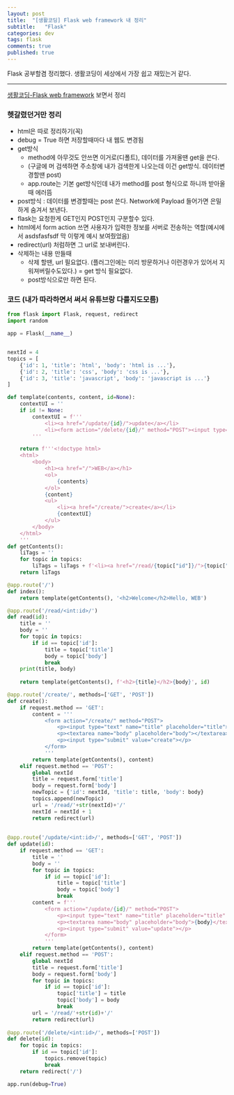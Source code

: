 ```yaml
---
layout: post
title:  "[생활코딩] Flask web framework 내 정리"
subtitle:   "Flask"
categories: dev
tags: flask
comments: true
published: true
---
```


Flask 공부할겸 정리했다. 생활코딩이 세상에서 가장 쉽고 재밌는거 같다.

---

[생활코딩-Flask web framework](hhttps://www.youtube.com/watch?v=eAifC2_4VQk) 보면서 정리
<br>

### 헷갈렸던거만 정리
- html은 따로 정리하기(꼭)
- debug = True 하면 저장할때마다 내 웹도 변경됨
- get방식
    - method에 아무것도 안쓰면 이거로(디폴트), 데이터를 가져올땐 get을 쓴다.
    - (구글에 머 검색하면 주소창에 내가 검색한게 나오는데 이건 get방식. 데이터변경할땐 post)
    - app.route는 기본 get방식인데 내가 method를 post 형식으로 하니까 받아올때 에러뜸
- post방식 : 데이터를 변경할때는 post 쓴다. Network에 Payload 들어가면 은밀하게 숨겨서 보낸다.
- flask는 요청한게 GET인지 POST인지 구분할수 있다.
- html에서 form action 쓰면 사용자가 입력한 정보를 서버로 전송하는 역할(예시에서 asdsfasfsdf 막 이렇게 예시 보여줬었음)
- redirect(url) 처럼하면 그 url로 보내버린다.
- 삭제하는 내용 만들때
    - 삭제 할땐, url 필요없다. (플러그인에는 미리 방문하거나 이런경우가 있어서 지워져버릴수도있다.) = get 방식 필요없다.
    - post방식으로만 하면 된다.



### 코드 (내가 따라하면서 써서 유튜브랑 다를지도모름)
```python
from flask import Flask, request, redirect
import random

app = Flask(__name__)


nextId = 4
topics = [
    {'id': 1, 'title': 'html', 'body': 'html is ...'},
    {'id': 2, 'title': 'css', 'body': 'css is ...'},
    {'id': 3, 'title': 'javascript', 'body': 'javascript is ...'}
]

def template(contents, content, id=None):
    contextUI = ''
    if id != None:
        contextUI = f'''
            <li><a href="/update/{id}/">update</a></li>
            <li><form action="/delete/{id}/" method="POST"><input type="submit" value="delete"></form></li>
        '''

    return f'''<!doctype html>
    <html>
        <body>
            <h1><a href="/">WEB</a></h1>
            <ol>
                {contents}
            </ol>
            {content}
            <ul>
                <li><a href="/create/">create</a></li>
                {contextUI}
            </ul>
        </body>
    </html>
    '''
def getContents():
    liTags = ''
    for topic in topics:
        liTags = liTags + f'<li><a href="/read/{topic["id"]}/">{topic["title"]}</a></li>'
    return liTags

@app.route('/')
def index():
    return template(getContents(), '<h2>Welcome</h2>Hello, WEB')

@app.route('/read/<int:id>/')
def read(id):
    title = ''
    body = ''
    for topic in topics:
        if id == topic['id']:
            title = topic['title']
            body = topic['body']
            break
    print(title, body)
    
    return template(getContents(), f'<h2>{title}</h2>{body}', id)

@app.route('/create/', methods=['GET', 'POST'])
def create():
    if request.method == 'GET':          
        content = '''
            <form action="/create/" method="POST">
                <p><input type="text" name="title" placeholder="title"></p>
                <p><textarea name="body" placeholder="body"></textarea></p>
                <p><input type="submit" value="create"></p>
            </form>
            '''
        return template(getContents(), content)
    elif request.method == 'POST':
        global nextId
        title = request.form['title']
        body = request.form['body']
        newTopic = {'id': nextId, 'title': title, 'body': body}
        topics.append(newTopic)
        url = '/read/'+str(nextId)+'/'
        nextId = nextId + 1
        return redirect(url)
    
    
@app.route('/update/<int:id>/', methods=['GET', 'POST'])
def update(id):
    if request.method == 'GET':
        title = ''
        body = ''
        for topic in topics:
            if id == topic['id']:
                title = topic['title']
                body = topic['body']
                break       
        content = f'''
            <form action="/update/{id}/" method="POST">
                <p><input type="text" name="title" placeholder="title" value="{title}"></p>
                <p><textarea name="body" placeholder="body">{body}</textarea></p>
                <p><input type="submit" value="update"></p>
            </form>
            '''
        return template(getContents(), content)
    elif request.method == 'POST':
        global nextId
        title = request.form['title']
        body = request.form['body']
        for topic in topics:
            if id == topic['id']:
                topic['title'] = title
                topic['body'] = body
                break
        url = '/read/'+str(id)+'/'
        return redirect(url)
      
@app.route('/delete/<int:id>/', methods=['POST'])
def delete(id):
    for topic in topics:
        if id == topic['id']:
            topics.remove(topic)
            break
    return redirect('/')

app.run(debug=True)
```